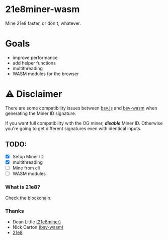 # 21e8miner-wasm
Mine 21e8 faster, or don't, whatever.

# Goals
- improve performance
- add helper functions 
- multithreading
- WASM modules for the browser

# :warning: Disclaimer

There are some compatibility issues between [bsv.js](https://github.com/moneybutton/bsv) and [bsv-wasm](https://github.com/Firaenix/bsv-wasm) when generating the Miner ID signature.

If you want full compatibility with the OG miner, ***disable*** Miner ID. Otherwise you're going to get different signatures even with identical inputs.


## TODO:
- [x] Setup Miner ID
- [x] multithreading
- [ ] Mine from cli
- [ ] WASM modules

### What is 21e8?

Check the blockchain.

### Thanks
- Dean Little [(21e8miner)](https://github.com/deanmlittle/21e8miner)
- Nick Carton [(bsv-wasm)](https://github.com/Firaenix/bsv-wasm)
- [21e8](https://21e8.nz/)
